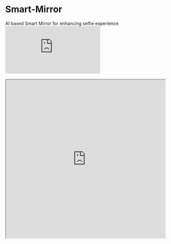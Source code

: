 # Smart-Mirror
AI based Smart Mirror for enhancing selfie experience
![AI Paper](https://github.com/TinaChandwani/Smart-Mirror/blob/master/AI_based_Smart_Mirror_for_enhancing_selfie_experience.pdf)

<iframe src="https://github.com/TinaChandwani/Smart-Mirror/blob/master/AI_based_Smart_Mirror_for_enhancing_selfie_experience.pdf" width="100%" height="500px">
</iframe>
